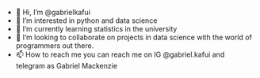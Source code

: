 - 👋 Hi, I’m @gabrielkafui
- 👀 I’m interested in python and data science
- 🌱 I’m currently learning statistics in the university 
- 💞️ I’m looking to collaborate on projects in data science with the world of programmers out there.
- 📫 How to reach me you can reach me on IG @gabriel.kafui and telegram as Gabriel Mackenzie

<!---
gabrielkafui/gabrielkafui is a ✨ special ✨ repository because its `README.md` (this file) appears on your GitHub profile.
You can click the Preview link to take a look at your changes.
--->
